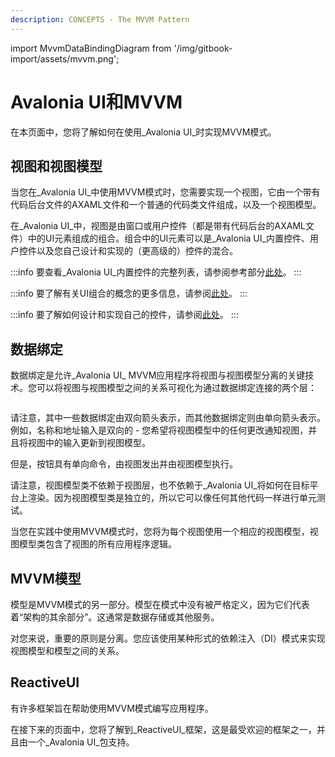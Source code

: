 ```yaml
---
description: CONCEPTS - The MVVM Pattern
---
```


import MvvmDataBindingDiagram from '/img/gitbook-import/assets/mvvm.png';

# Avalonia UI和MVVM

在本页面中，您将了解如何在使用_Avalonia UI_时实现MVVM模式。

## 视图和视图模型

当您在_Avalonia UI_中使用MVVM模式时，您需要实现一个视图，它由一个带有代码后台文件的AXAML文件和一个普通的代码类文件组成，以及一个视图模型。

在_Avalonia UI_中，视图是由窗口或用户控件（都是带有代码后台的AXAML文件）中的UI元素组成的组合。组合中的UI元素可以是_Avalonia UI_内置控件、用户控件以及您自己设计和实现的（更高级的）控件的混合。

:::info
要查看_Avalonia UI_内置控件的完整列表，请参阅参考部分[此处](../../reference/controls/)。
:::

:::info
要了解有关UI组合的概念的更多信息，请参阅[此处](../ui-composition.md)。
:::

:::info
要了解如何设计和实现自己的控件，请参阅[此处](../../guides/custom-controls/how-to-create-a-custom-controls-library.md)。
:::

## 数据绑定

数据绑定是允许_Avalonia UI_ MVVM应用程序将视图与视图模型分离的关键技术。您可以将视图与视图模型之间的关系可视化为通过数据绑定连接的两个层：

<img src={MvvmDataBindingDiagram} alt=""/>

请注意，其中一些数据绑定由双向箭头表示，而其他数据绑定则由单向箭头表示。例如，名称和地址输入是双向的 - 您希望将视图模型中的任何更改通知视图，并且将视图中的输入更新到视图模型。

但是，按钮具有单向命令，由视图发出并由视图模型执行。

请注意，视图模型类不依赖于视图层，也不依赖于_Avalonia UI_将如何在目标平台上渲染。因为视图模型类是独立的，所以它可以像任何其他代码一样进行单元测试。

当您在实践中使用MVVM模式时，您将为每个视图使用一个相应的视图模型，视图模型类包含了视图的所有应用程序逻辑。

## MVVM模型

模型是MVVM模式的另一部分。模型在模式中没有被严格定义，因为它们代表着“架构的其余部分”。这通常是数据存储或其他服务。

对您来说，重要的原则是分离。您应该使用某种形式的依赖注入（DI）模式来实现视图模型和模型之间的关系。

## ReactiveUI

有许多框架旨在帮助使用MVVM模式编写应用程序。

在接下来的页面中，您将了解到_ReactiveUI_框架，这是最受欢迎的框架之一，并且由一个_Avalonia UI_包支持。